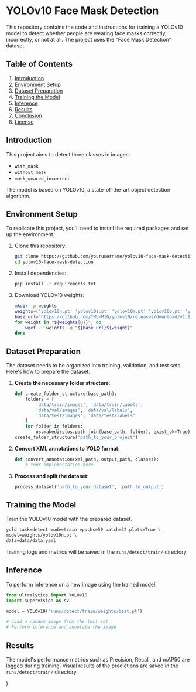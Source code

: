 

# YOLOv10 Face Mask Detection

This repository contains the code and instructions for training a YOLOv10 model to detect whether people are wearing face masks correctly, incorrectly, or not at all. The project uses the "Face Mask Detection" dataset.

## Table of Contents
1. [Introduction](#introduction)
2. [Environment Setup](#environment-setup)
3. [Dataset Preparation](#dataset-preparation)
4. [Training the Model](#training-the-model)
5. [Inference](#inference)
6. [Results](#results)
7. [Conclusion](#conclusion)
8. [License](#license)

## Introduction
This project aims to detect three classes in images:
- `with_mask`
- `without_mask`
- `mask_weared_incorrect`

The model is based on YOLOv10, a state-of-the-art object detection algorithm.

## Environment Setup
To replicate this project, you'll need to install the required packages and set up the environment.

1. Clone this repository:
    ```bash
    git clone https://github.com/yourusername/yolov10-face-mask-detection.git
    cd yolov10-face-mask-detection
    ```

2. Install dependencies:
    ```bash
    pip install -r requirements.txt
    ```

3. Download YOLOv10 weights:
    ```bash
    mkdir -p weights
    weights=('yolov10n.pt' 'yolov10s.pt' 'yolov10m.pt' 'yolov10b.pt' 'yolov10x.pt')
    base_url='https://github.com/THU-MIG/yolov10/releases/download/v1.1/'
    for weight in "${weights[@]}"; do
        wget -P weights -q "${base_url}${weight}"
    done
    ```

## Dataset Preparation
The dataset needs to be organized into training, validation, and test sets. Here's how to prepare the dataset:

1. **Create the necessary folder structure**:
    ```python
    def create_folder_structure(base_path):
        folders = [
            'data/train/images', 'data/train/labels',
            'data/val/images', 'data/val/labels',
            'data/test/images', 'data/test/labels'
        ]
        for folder in folders:
            os.makedirs(os.path.join(base_path, folder), exist_ok=True)
    create_folder_structure('path_to_your_project')
    ```

2. **Convert XML annotations to YOLO format**:
    ```python
    def convert_annotation(xml_path, output_path, classes):
        # Your implementation here
    ```

3. **Process and split the dataset**:
    ```python
    process_dataset('path_to_your_dataset', 'path_to_output')
    ```

## Training the Model
Train the YOLOv10 model with the prepared dataset.

```bash
yolo task=detect mode=train epochs=50 batch=32 plots=True \
model=weights/yolov10n.pt \
data=data/data.yaml
```

Training logs and metrics will be saved in the `runs/detect/train/` directory.

## Inference
To perform inference on a new image using the trained model:

```python
from ultralytics import YOLOv10
import supervision as sv

model = YOLOv10('runs/detect/train/weights/best.pt')

# Load a random image from the test set
# Perform inference and annotate the image
```

## Results
The model's performance metrics such as Precision, Recall, and mAP50 are logged during training. Visual results of the predictions are saved in the `runs/detect/train/` directory.

)

